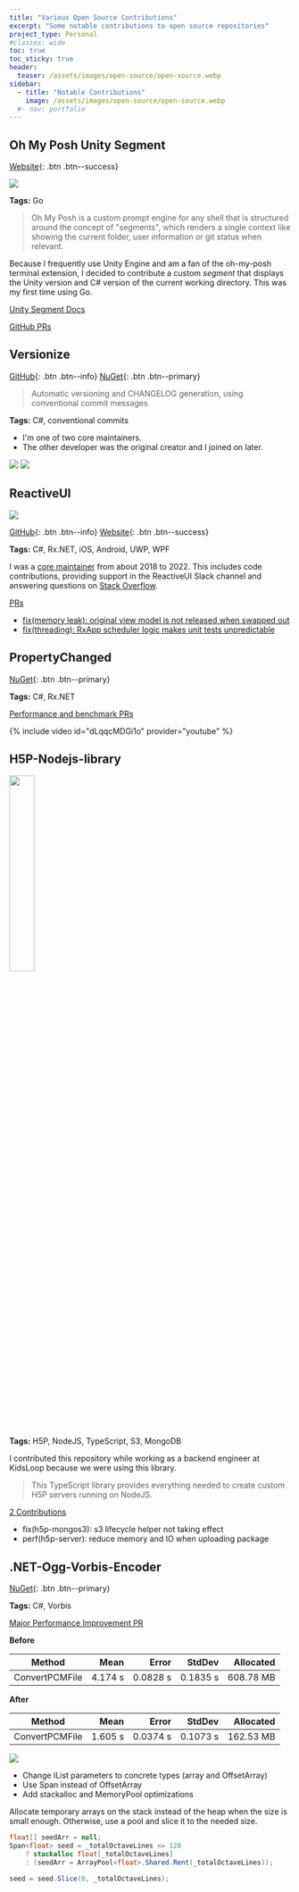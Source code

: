 ```yaml
---
title: "Various Open Source Contributions"
excerpt: "Some notable contributions to open source repositories"
project_type: Personal
#classes: wide
toc: true
toc_sticky: true
header:
  teaser: /assets/images/open-source/open-source.webp
sidebar:
  - title: "Notable Contributions"
    image: /assets/images/open-source/open-source.webp
  #- nav: portfolio
---
```


## Oh My Posh Unity Segment

[Website](https://ohmyposh.dev/){: .btn .btn--success}

<img src="{{ site.url }}{{ site.baseurl }}/assets/images/open-source/ohmyposh-unity-segment1.png"/>

**Tags:** Go

> Oh My Posh is a custom prompt engine for any shell that is structured around the concept of "segments", which renders a single context like showing the current folder, user information or git status when relevant.

Because I frequently use Unity Engine and am a fan of the oh-my-posh terminal extension, I decided to contribute a custom *segment* that displays the Unity version and C# version of the current working directory. This was my first time using Go.

[Unity Segment Docs](https://ohmyposh.dev/docs/segments/cli/unity)

[GitHub PRs](https://github.com/JanDeDobbeleer/oh-my-posh/pulls?q=is%3Apr+is%3Aclosed+author%3Acabauman)

## Versionize

[GitHub](https://github.com/versionize/versionize){: .btn .btn--info} [NuGet](https://www.nuget.org/packages/Versionize){: .btn .btn--primary}

> Automatic versioning and CHANGELOG generation, using conventional commit messages

**Tags:** C#, conventional commits

- I'm one of two core maintainers.
- The other developer was the original creator and I joined on later.

<img src="{{ site.url }}{{ site.baseurl }}/assets/images/open-source/versionize1.png" />

<img src="{{ site.url }}{{ site.baseurl }}/assets/images/open-source/versionize2.png" />

## ReactiveUI

<img src="{{ site.url }}{{ site.baseurl }}/assets/images/open-source/reactiveui-logo.png" class="align-right" />

[GitHub](https://github.com/reactiveui/reactiveui){: .btn .btn--info} [Website](https://www.reactiveui.net/){: .btn .btn--success}

**Tags:** C#, Rx.NET, iOS, Android, UWP, WPF

I was a [core maintainer](https://github.com/reactiveui/ReactiveUI#core-team) from about 2018 to 2022. This includes code contributions, providing support in the ReactiveUI Slack channel and answering questions on [Stack Overflow](https://stackoverflow.com/users/5984310/colt-bauman?tab=answers).

[PRs](https://github.com/reactiveui/ReactiveUI/pulls?q=is%3Apr+is%3Aclosed+author%3Acabauman)
- [fix(memory leak): original view model is not released when swapped out](https://github.com/reactiveui/ReactiveUI/pull/2504)
- [fix(threading): RxApp scheduler logic makes unit tests unpredictable](https://github.com/reactiveui/ReactiveUI/pull/2496)

## PropertyChanged

[NuGet](https://www.nuget.org/packages/ReactiveMarbles.PropertyChanged){: .btn .btn--primary}

**Tags:** C#, Rx.NET

[Performance and benchmark PRs](https://github.com/reactivemarbles/PropertyChanged/pulls?q=is%3Apr+is%3Aclosed+author%3Acabauman)

{% include video id="dLqqcMDGi1o" provider="youtube" %}

## H5P-Nodejs-library

<img src="{{ site.url }}{{ site.baseurl }}/assets/images/open-source/h5p-logo.png" style="width: 30%" class="align-right" />

**Tags:** H5P, NodeJS, TypeScript, S3, MongoDB

I contributed this repository while working as a backend engineer at KidsLoop because we were using this library.

> This TypeScript library provides everything needed to create custom H5P servers running on NodeJS.

[2 Contributions](https://github.com/Lumieducation/H5P-Nodejs-library/pulls?q=is%3Apr+is%3Aclosed+author%3Acabauman)
- fix(h5p-mongos3): s3 lifecycle helper not taking effect
- perf(h5p-server): reduce memory and IO when uploading package

## .NET-Ogg-Vorbis-Encoder

[NuGet](https://www.nuget.org/packages/OggVorbisEncoder){: .btn .btn--primary}

**Tags:** C#, Vorbis

[Major Performance Improvement PR](https://github.com/SteveLillis/.NET-Ogg-Vorbis-Encoder/pull/11)

**Before**

|         Method |    Mean |    Error |   StdDev | Allocated |
|--------------- |--------:|---------:|---------:|----------:|
| ConvertPCMFile | 4.174 s | 0.0828 s | 0.1835 s | 608.78 MB |

**After**

|         Method |    Mean |    Error |   StdDev | Allocated |
|--------------- |--------:|---------:|---------:|----------:|
| ConvertPCMFile | 1.605 s | 0.0374 s | 0.1073 s | 162.53 MB |

<img src="{{ site.url }}{{ site.baseurl }}/assets/images/open-source/ogg-vorbis-encoder1.png" />

- Change IList parameters to concrete types (array and OffsetArray)
- Use Span<T> instead of OffsetArray
- Add stackalloc and MemoryPool optimizations

Allocate temporary arrays on the stack instead of the heap when the size is small enough. Otherwise, use a pool and slice it to the needed size.

```csharp
float[] seedArr = null;
Span<float> seed = _totalOctaveLines <= 128
    ? stackalloc float[_totalOctaveLines]
    : (seedArr = ArrayPool<float>.Shared.Rent(_totalOctaveLines));

seed = seed.Slice(0, _totalOctaveLines);
```
